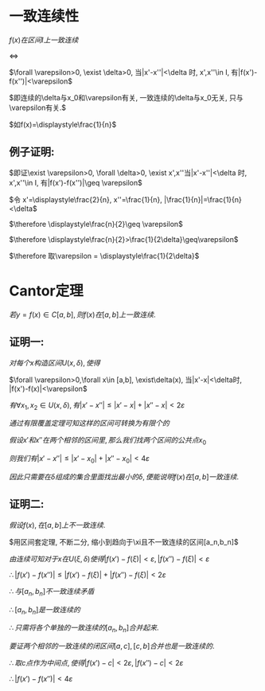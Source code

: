 # 一致连续性

$f(x)在区间I上一致连续$

$\Leftrightarrow$

$\forall \varepsilon>0, \exist \delta>0, 当|x'-x''|<\delta 时, x',x''\in I, 有|f(x')-f(x'')|<\varepsilon$

$即连续的\delta与x_0和\varepsilon有关, 一致连续的\delta与x_0无关, 只与\varepsilon有关.$

$如f(x)=\displaystyle\frac{1}{n}$

## 例子证明:

$即证\exist \varepsilon>0, \forall \delta>0, \exist x',x''当|x'-x''|<\delta 时, x',x''\in I, 有|f(x')-f(x'')|\geq \varepsilon$

$令 x'=\displaystyle\frac{2}{n}, x''=\frac{1}{n}, |\frac{1}{n}|=\frac{1}{n}<\delta$

$\therefore \displaystyle\frac{n}{2}\geq \varepsilon$

$\therefore \displaystyle\frac{n}{2}>\frac{1}{2\delta}\geq\varepsilon$

$\therefore 取\varepsilon = \displaystyle\frac{1}{2\delta}$

# Cantor定理

$若y=f(x)\in C[a,b], 则f(x)在[a,b]上一致连续.$

## 证明一:

$对每个x构造区间U(x,\delta), 使得$

$\forall \varepsilon>0,\forall x\in [a,b], \exist\delta(x), 当|x'-x|<\delta时, |f(x')-f(x)|<\varepsilon$

$有\forall x_1,x_2\in U(x,\delta), 有|x'-x''|\leq |x'-x|+|x''-x|<2\varepsilon$

$通过有限覆盖定理可知这样的区间可转换为有限个的$

$假设x'和x''在两个相邻的区间里, 那么我们找两个区间的公共点x_0$

$则我们有|x'-x''|\leq |x' - x_0|+|x''-x_0|<4\varepsilon$

$因此只需要在\delta 组成的集合里面找出最小的\delta, 便能说明f(x)在[a,b]一致连续.$

## 证明二:

$假设f(x), 在[a, b]上不一致连续.$

$用区间套定理, 不断二分, 缩小到趋向于\xi且不一致连续的区间[a_n,b_n]$

$由连续可知对于x在U(\xi,\delta)使得|f(x')-f(\xi)|<\varepsilon,|f(x'')-f(\xi)|<\varepsilon$

$\therefore |f(x')-f(x'')|\leq |f(x')-f(\xi)|+|f(x'')-f(\xi)|<2\varepsilon$

$\therefore 与[a_n, b_n]不一致连续矛盾$

$\therefore [a_n, b_n]是一致连续的$

$\therefore 只需将各个单独的一致连续的[a_n, b_n]合并起来.$

$要证两个相邻的一致连续的闭区间[a,c],[c,b]合并也是一致连续的.$

$\therefore 取c点作为中间点, 使得|f(x')-c|<2\varepsilon,|f(x'')-c|<2\varepsilon$

$\therefore |f(x')-f(x'')|<4\varepsilon$